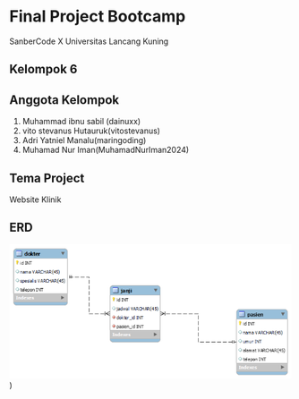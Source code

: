 # Final Project Bootcamp
SanberCode X Universitas Lancang Kuning

## Kelompok 6

## Anggota Kelompok
1. Muhammad ibnu sabil (dainuxx)
2. vito stevanus Hutauruk(vitostevanus)
3. Adri Yatniel Manalu(maringoding)
4. Muhamad Nur Iman(MuhamadNurIman2024)

## Tema Project
Website Klinik

## ERD
![Gambar ERD](ERD/ERD_Klinik.png))



